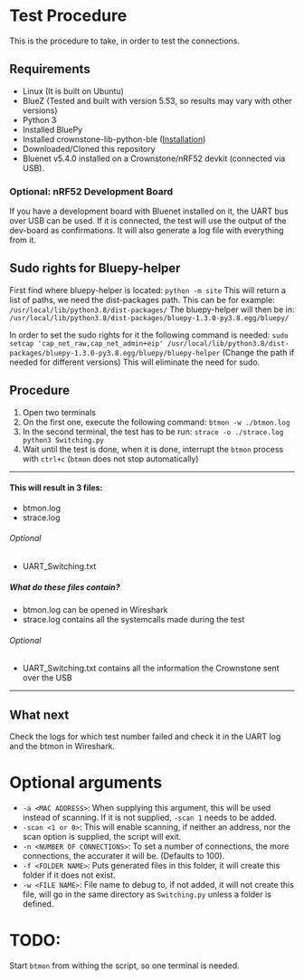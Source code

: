 # Test Procedure

This is the procedure to take, in order to test the connections.

## Requirements
* Linux (It is built on Ubuntu)
* BlueZ (Tested and built with version 5.53, so results may vary with other versions)
* Python 3
* Installed BluePy
* Installed crownstone-lib-python-ble ([Installation](https://github.com/crownstone/crownstone-lib-python-ble#installing-crownstone-ble))
* Downloaded/Cloned this repository
* Bluenet v5.4.0 installed on a Crownstone/nRF52 devkit (connected via USB).

### Optional: nRF52 Development Board
If you have a development board with Bluenet installed on it, the UART bus over USB can be used. 
If it is connected, the test will use the output of the dev-board as confirmations. 
It will also generate a log file with everything from it.

## Sudo rights for Bluepy-helper

First find where bluepy-helper is located:
`python -m site`
This will return a list of paths, we need the dist-packages path.
This can be for example:
`/usr/local/lib/python3.8/dist-packages/`
The bluepy-helper will then be in:
`/usr/local/lib/python3.8/dist-packages/bluepy-1.3.0-py3.8.egg/bluepy/`

In order to set the sudo rights for it the following command is needed: 
`sudo setcap 'cap_net_raw,cap_net_admin+eip' /usr/local/lib/python3.8/dist-packages/bluepy-1.3.0-py3.8.egg/bluepy/bluepy-helper`
(Change the path if needed for different versions)
This will eliminate the need for sudo.

## Procedure

1. Open two terminals
2. On the first one, execute the following command: `btmon -w ./btmon.log`
3. In the second terminal, the test has to be run:
  `strace -o ./strace.log python3 Switching.py`
4. Wait until the test is done, when it is done, interrupt the `btmon` process with `ctrl+c` (`btmon` does not stop automatically)

---
#### This will result in 3 files:
* btmon.log
* strace.log

###### Optional
* UART_Switching.txt

##### What do these files contain?
* btmon.log can be opened in Wireshark
* strace.log contains all the systemcalls made during the test

###### Optional
* UART_Switching.txt contains all the information the Crownstone sent over the USB
---

## What next
Check the logs for which test number failed and check it in the UART log and the btmon in Wireshark.

# Optional arguments
* `-a <MAC ADDRESS>`: When supplying this argument, this will be used instead of scanning. If it is not supplied, `-scan 1` needs to be added.
* `-scan <1 or 0>`: This will enable scanning, if neither an address, nor the scan option is supplied, the script will exit.
* `-n <NUMBER OF CONNECTIONS>`: To set a number of connections, the more connections, the accurater it will be. (Defaults to 100).
* `-f <FOLDER NAME>`: Puts generated files in this folder, it will create this folder if it does not exist.
* `-w <FILE NAME>`: File name to debug to, if not added, it will not create this file, will go in the same directory as `Switching.py` unless a folder is defined.



# TODO:
Start `btmon` from withing the script, so one terminal is needed.
